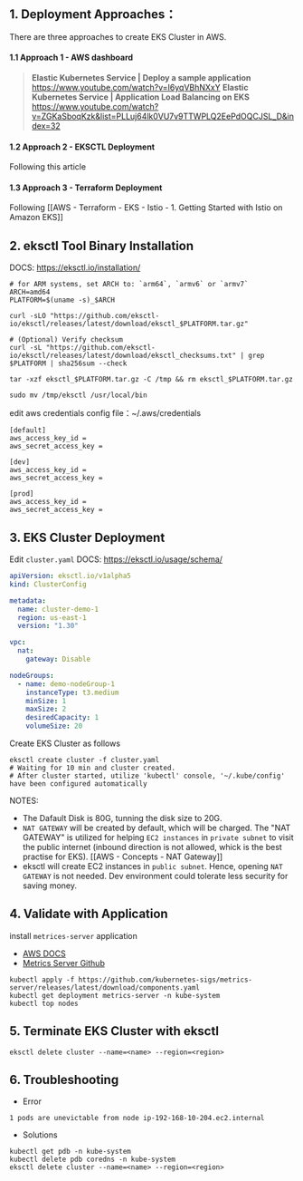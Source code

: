 
## 1. Deployment Approaches：

There are three approaches to create EKS Cluster in AWS.
#### 1.1 Approach 1 - AWS dashboard 

> **Elastic Kubernetes Service | Deploy a sample application**
> https://www.youtube.com/watch?v=I6yqVBhNXxY
> **Elastic Kubernetes Service | Application Load Balancing on EKS**
> https://www.youtube.com/watch?v=ZGKaSboqKzk&list=PLLuj64lk0VU7v9TTWPLQ2EePdOQCJSL_D&index=32
#### 1.2 Approach 2 - EKSCTL Deployment

Following this article
#### 1.3 Approach 3 - Terraform Deployment

Following [[AWS - Terraform - EKS - Istio - 1. Getting Started with Istio on Amazon EKS]]

## 2. eksctl Tool Binary Installation

DOCS: https://eksctl.io/installation/
```shell
# for ARM systems, set ARCH to: `arm64`, `armv6` or `armv7`
ARCH=amd64
PLATFORM=$(uname -s)_$ARCH

curl -sLO "https://github.com/eksctl-io/eksctl/releases/latest/download/eksctl_$PLATFORM.tar.gz"

# (Optional) Verify checksum
curl -sL "https://github.com/eksctl-io/eksctl/releases/latest/download/eksctl_checksums.txt" | grep $PLATFORM | sha256sum --check

tar -xzf eksctl_$PLATFORM.tar.gz -C /tmp && rm eksctl_$PLATFORM.tar.gz

sudo mv /tmp/eksctl /usr/local/bin
```

edit aws credentials config file：~/.aws/credentials
```
[default]
aws_access_key_id = 
aws_secret_access_key = 

[dev]
aws_access_key_id = 
aws_secret_access_key = 

[prod]
aws_access_key_id = 
aws_secret_access_key = 
```

## 3. EKS Cluster Deployment

Edit `cluster.yaml` 
DOCS: https://eksctl.io/usage/schema/
```yaml
apiVersion: eksctl.io/v1alpha5
kind: ClusterConfig

metadata:
  name: cluster-demo-1
  region: us-east-1
  version: "1.30"

vpc:
  nat:
    gateway: Disable

nodeGroups:
  - name: demo-nodeGroup-1
    instanceType: t3.medium
    minSize: 1
    maxSize: 2
    desiredCapacity: 1
    volumeSize: 20
```


Create EKS Cluster as follows
```shell
eksctl create cluster -f cluster.yaml
# Waiting for 10 min and cluster created.
# After cluster started, utilize 'kubectl' console, '~/.kube/config' have been configured automatically
```

NOTES:
- The Dafault Disk is 80G, tunning the disk size to 20G.
- `NAT GATEWAY` will be created by default, which will be charged. The "NAT GATEWAY" is utilized for helping `EC2 instances` in `private subnet` to visit the public internet (inbound direction is not allowed, whick is the best practise for EKS). [[AWS - Concepts - NAT Gateway]]
- eksctl will create EC2 instances in `public subnet`. Hence, opening `NAT GATEWAY` is not needed. Dev environment could tolerate less security for saving money.


## 4. Validate with Application

install `metrices-server` application
- [AWS DOCS](https://docs.aws.amazon.com/eks/latest/userguide/metrics-server.html)
- [Metrics Server Github](https://github.com/kubernetes-sigs/metrics-server)
```shell
kubectl apply -f https://github.com/kubernetes-sigs/metrics-server/releases/latest/download/components.yaml
kubectl get deployment metrics-server -n kube-system
kubectl top nodes
```

## 5. Terminate EKS Cluster with eksctl

```shell
eksctl delete cluster --name=<name> --region=<region>
```

## 6. Troubleshooting

- Error
```
1 pods are unevictable from node ip-192-168-10-204.ec2.internal
```
- Solutions
```shell
kubectl get pdb -n kube-system
kubectl delete pdb coredns -n kube-system
eksctl delete cluster --name=<name> --region=<region>
```

